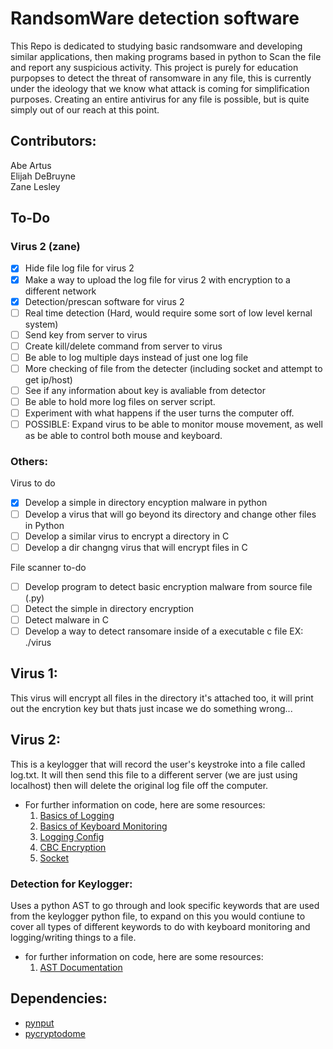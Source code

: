 # RandsomWare detection software

This Repo is dedicated to studying basic randsomware and developing similar applications, then making programs based in python to Scan the file and report any suspicious activity. This project is purely  for education purpopses to detect the threat of ransomware in any file, this is currently under the ideology that we know what attack is coming for simplification purposes. Creating an entire antivirus for any file is possible, but is quite simply out of our reach at this point.

## Contributors:
Abe Artus  
Elijah DeBruyne  
Zane Lesley

## To-Do
### Virus 2 (zane)
- [x] Hide file log file for virus 2
- [x] Make a way to upload the log file for virus 2 with encryption to a different network
- [x] Detection/prescan software for virus 2
- [ ] Real time detection (Hard, would require some sort of low level kernal system)
- [ ] Send key from server to virus
- [ ] Create kill/delete command from server to virus
- [ ] Be able to log multiple days instead of just one log file
- [ ] More checking of file from the detecter (including socket and attempt to get ip/host)
- [ ] See if any information about key is avaliable from detector
- [ ] Be able to hold more log files on server script.
- [ ] Experiment with what happens if the user turns the computer off.
- [ ] POSSIBLE: Expand virus to be able to monitor mouse movement, as well as be able to control both mouse and keyboard.

### Others:
Virus to do
- [X] Develop a simple in directory encyption malware in python
- [ ] Develop a virus that will go beyond its directory and change other files in Python
- [ ] Develop a similar virus to encrypt a directory in C 
- [ ] Develop a dir changng virus that will encrypt files in C

File scanner to-do
- [ ] Develop program to detect basic encryption malware from source file (.py)
- [ ] Detect the simple in directory encryption
- [ ] Detect malware in C
- [ ] Develop a way to detect ransomare inside of a executable c file EX: ./virus

## Virus 1:
This virus will encrypt all files in the directory it's attached too, it will print out the encrytion key but thats just incase we do something wrong...

## Virus 2:
This is a keylogger that will record the user's keystroke into a file called log.txt. It will then send this file to a different server (we are just using localhost) then will delete the original log file off the computer.
- For further information on code, here are some resources:
    1. [Basics of Logging](https://docs.python.org/3/howto/logging.html#logging-basic-tutorial://www.example.com)
    2. [Basics of Keyboard Monitoring](https://pynput.readthedocs.io/en/latest/keyboard.html#reference)
    3. [Logging Config](https://docs.python.org/3/library/logging.config.html)
    4. [CBC Encryption](https://pycryptodome.readthedocs.io/en/latest/src/cipher/classic.html#cbc-mode)
    5. [Socket](https://realpython.com/python-sockets/#background)

### Detection for Keylogger:
Uses a python AST to go through and look specific keywords that are used from the keylogger python file, to expand on this you would contiune to cover
all types of different keywords to do with keyboard monitoring and logging/writing things to a file.
- for further information on code, here are some resources:
    1. [AST Documentation](https://docs.python.org/3/library/ast.html#)




## Dependencies:
- [pynput](https://pypi.org/project/pynput/)
- [pycryptodome](https://pypi.org/project/pycryptodome/)